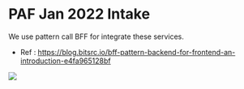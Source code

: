 # PAF Jan 2022 Intake

We use pattern call BFF for integrate these services.

- Ref : https://blog.bitsrc.io/bff-pattern-backend-for-frontend-an-introduction-e4fa965128bf

![](https://miro.medium.com/max/1400/1*2BaGJecjJNBk0gGCUQJO2w.png)
